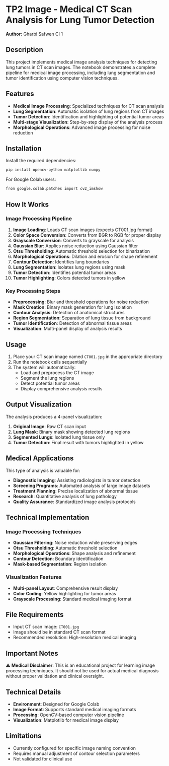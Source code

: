 # TP2 Image - Medical CT Scan Analysis for Lung Tumor Detection

**Author:** Gharbi Safwen CI 1

## Description

This project implements medical image analysis techniques for detecting lung tumors in CT scan images. The notebook demonstrates a complete pipeline for medical image processing, including lung segmentation and tumor identification using computer vision techniques.

## Features

- **Medical Image Processing**: Specialized techniques for CT scan analysis
- **Lung Segmentation**: Automatic isolation of lung regions from CT images
- **Tumor Detection**: Identification and highlighting of potential tumor areas
- **Multi-stage Visualization**: Step-by-step display of the analysis process
- **Morphological Operations**: Advanced image processing for noise reduction

## Installation

Install the required dependencies:

```bash
pip install opencv-python matplotlib numpy
```

For Google Colab users:
```bash
from google.colab.patches import cv2_imshow
```

## How It Works

### Image Processing Pipeline

1. **Image Loading**: Loads CT scan images (expects CT001.jpg format)
2. **Color Space Conversion**: Converts from BGR to RGB for proper display
3. **Grayscale Conversion**: Converts to grayscale for analysis
4. **Gaussian Blur**: Applies noise reduction using Gaussian filter
5. **Otsu Thresholding**: Automatic threshold selection for binarization
6. **Morphological Operations**: Dilation and erosion for shape refinement
7. **Contour Detection**: Identifies lung boundaries
8. **Lung Segmentation**: Isolates lung regions using mask
9. **Tumor Detection**: Identifies potential tumor areas
10. **Tumor Highlighting**: Colors detected tumors in yellow

### Key Processing Steps

- **Preprocessing**: Blur and threshold operations for noise reduction
- **Mask Creation**: Binary mask generation for lung isolation
- **Contour Analysis**: Detection of anatomical structures
- **Region Segmentation**: Separation of lung tissue from background
- **Tumor Identification**: Detection of abnormal tissue areas
- **Visualization**: Multi-panel display of analysis results

## Usage

1. Place your CT scan image named `CT001.jpg` in the appropriate directory
2. Run the notebook cells sequentially
3. The system will automatically:
   - Load and preprocess the CT image
   - Segment the lung regions
   - Detect potential tumor areas
   - Display comprehensive analysis results

## Output Visualization

The analysis produces a 4-panel visualization:

1. **Original Image**: Raw CT scan input
2. **Lung Mask**: Binary mask showing detected lung regions
3. **Segmented Lungs**: Isolated lung tissue only
4. **Tumor Detection**: Final result with tumors highlighted in yellow

## Medical Applications

This type of analysis is valuable for:
- **Diagnostic Imaging**: Assisting radiologists in tumor detection
- **Screening Programs**: Automated analysis of large image datasets
- **Treatment Planning**: Precise localization of abnormal tissue
- **Research**: Quantitative analysis of lung pathology
- **Quality Assurance**: Standardized image analysis protocols

## Technical Implementation

### Image Processing Techniques
- **Gaussian Filtering**: Noise reduction while preserving edges
- **Otsu Thresholding**: Automatic threshold selection
- **Morphological Operations**: Shape analysis and refinement
- **Contour Detection**: Boundary identification
- **Mask-based Segmentation**: Region isolation

### Visualization Features
- **Multi-panel Layout**: Comprehensive result display
- **Color Coding**: Yellow highlighting for tumor areas
- **Grayscale Processing**: Standard medical imaging format

## File Requirements

- Input CT scan image: `CT001.jpg`
- Image should be in standard CT scan format
- Recommended resolution: High-resolution medical imaging

## Important Notes

⚠️ **Medical Disclaimer**: This is an educational project for learning image processing techniques. It should not be used for actual medical diagnosis without proper validation and clinical oversight.

## Technical Details

- **Environment**: Designed for Google Colab
- **Image Format**: Supports standard medical imaging formats
- **Processing**: OpenCV-based computer vision pipeline
- **Visualization**: Matplotlib for medical image display

## Limitations

- Currently configured for specific image naming convention
- Requires manual adjustment of contour selection parameters
- Not validated for clinical use 